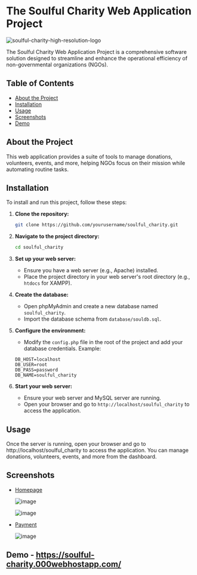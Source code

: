 # The Soulful Charity Web Application Project

![soulful-charity-high-resolution-logo](https://github.com/xrochit/Soulful_Charity/assets/91835342/550de552-0a6f-4251-9d64-b51abc5be9ca)

The Soulful Charity Web Application Project is a comprehensive software solution designed to streamline and enhance the operational efficiency of non-governmental organizations (NGOs).

## Table of Contents

- [About the Project](#about-the-project)
- [Installation](#installation)
- [Usage](#usage)
- [Screenshots](#screenshots)
- [Demo](#demo)

## About the Project

This web application provides a suite of tools to manage donations, volunteers, events, and more, helping NGOs focus on their mission while automating routine tasks.


## Installation

To install and run this project, follow these steps:

1. **Clone the repository:**
    ```bash
    git clone https://github.com/yourusername/soulful_charity.git
    ```
2. **Navigate to the project directory:**
    ```bash
    cd soulful_charity
    ```
3. **Set up your web server:**
    - Ensure you have a web server (e.g., Apache) installed.
    - Place the project directory in your web server's root directory (e.g., `htdocs` for XAMPP).

4. **Create the database:**
    - Open phpMyAdmin and create a new database named `soulful_charity`.
    - Import the database schema from `database/souldb.sql`.

5. **Configure the environment:**
    - Modify the `config.php` file in the root of the project and add your database credentials. Example:
    ```plaintext
    DB_HOST=localhost
    DB_USER=root
    DB_PASS=password
    DB_NAME=soulful_charity
    ```

6. **Start your web server:**
    - Ensure your web server and MySQL server are running.
    - Open your browser and go to `http://localhost/soulful_charity` to access the application.

## Usage

Once the server is running, open your browser and go to http://localhost/soulful_charity to access the application. You can manage donations, volunteers, events, and more from the dashboard.

## Screenshots

- [Homepage](#homepage)

  ![image](https://github.com/xrochit/Soulful_Charity/assets/91835342/c1b953b7-4fe1-4d52-8781-24be1704f205)

  ![image](https://github.com/xrochit/Soulful_Charity/assets/91835342/c49d2246-226c-48c8-8f9f-a687d8c132ae)

- [Payment](#payment)

  ![image](https://github.com/xrochit/Soulful_Charity/assets/91835342/8566246a-2e35-4b41-abee-226b355cffb6)


## Demo - https://soulful-charity.000webhostapp.com/
